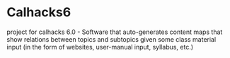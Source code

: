 # Calhacks6
project for calhacks 6.0 - Software that auto-generates content maps that show relations between topics and subtopics given some class material input (in the form of websites, user-manual input, syllabus, etc.)
